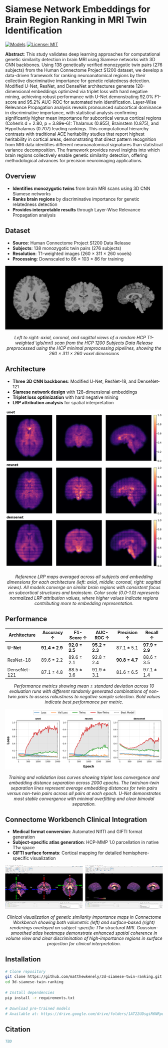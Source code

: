 # Siamese Network Embeddings for Brain Region Ranking in MRI Twin Identification

[![Models](https://img.shields.io/badge/Models-Available-blue)](https://drive.google.com/drive/folders/1AT22UDsgiR6NRpqpN0CBJRxVZWEFfX68?usp=sharing)
[![License: MIT](https://img.shields.io/badge/License-MIT-yellow.svg)](https://opensource.org/licenses/MIT)

**Abstract**: This study validates deep learning approaches for computational genetic similarity detection in brain MRI using Siamese networks with 3D CNN backbones. Using 138 genetically verified monozygotic twin pairs (276 subjects) from the Human Connectome Project S1200 dataset, we develop a data-driven framework for ranking neuroanatomical regions by their collective discriminative importance for genetic relatedness detection. Modified U-Net, ResNet, and DenseNet architectures generate 128-dimensional embeddings optimized via triplet loss with hard negative mining, achieving robust performance with U-Net demonstrating 92.0\% F1-score and 95.2\% AUC-ROC for automated twin identification. Layer-Wise Relevance Propagation analysis reveals pronounced subcortical dominance in discriminative importance, with statistical analysis confirming significantly higher mean importance for subcortical versus cortical regions (Cohen’s d = 2.80, p = 3.89e-6): Thalamus (0.955), Brainstem (0.875), and Hypothalamus (0.707) leading rankings. This computational hierarchy contrasts with traditional ACE heritability studies that report highest heritability in cortical areas, demonstrating that direct pattern recognition from MRI data identifies different neuroanatomical signatures than statistical variance decomposition. The framework provides novel insights into which brain regions collectively enable genetic similarity detection, offering methodological advances for precision neuroimaging applications.

## Overview

- **Identifies monozygotic twins** from brain MRI scans using 3D CNN Siamese networks
- **Ranks brain regions** by discriminative importance for genetic relatedness detection  
- **Provides interpretable results** through Layer-Wise Relevance Propagation analysis

## Dataset

- **Source**: Human Connectome Project S1200 Data Release
- **Subjects**: 138 monozygotic twin pairs (276 subjects)
- **Resolution**: T1-weighted images (260 × 311 × 260 voxels)
- **Processing**: Downscaled to 86 × 103 × 86 for training

![Dataset Example](assets/dataset_example.png)

<p align="center">
<i>Left to right: axial, coronal, and sagittal views of a random HCP T1-weighted \gls{mri} scan from the HCP 1200 Subjects Data Release preprocessed using the HCP minimal preprocessing pipelines, showing the 260 × 311 × 260 voxel dimensions</i>
</p>

## Architecture

- **Three 3D CNN backbones**: Modified U-Net, ResNet-18, and DenseNet-121
- **Siamese network design** with 128-dimensional embeddings
- **Triplet loss optimization** with hard negative mining
- **LRP attribution analysis** for spatial interpretation

![Average LRP](assets/averagelrp.png)

<p align="center">
<i>Reference LRP maps averaged across all subjects and embedding dimensions for each architecture (left: axial, middle: coronal, right: sagittal views). All models converge on similar brain regions with consistent focus on subcortical structures and brainstem. Color scale (0.0-1.0) represents normalized LRP attribution values, where higher values indicate regions contributing more to embedding representation.</i>
</p>


## Performance

| Architecture | Accuracy ↑ | F1-Score ↑ | AUC-ROC ↑ | Precision ↑ | Recall ↑ |
|--------------|------------|------------|-----------|-------------|----------|
| **U-Net**    | **91.4 ± 2.9** | **92.0 ± 2.5** | **95.2 ± 2.3** | 87.1 ± 5.1 | **97.9 ± 2.9** |
| ResNet-18    | 89.6 ± 2.2 | 89.6 ± 2.1 | 92.8 ± 2.4 | **90.8 ± 4.7** | 88.6 ± 3.5 |
| DenseNet-121 | 87.1 ± 4.8 | 88.5 ± 3.6 | 91.9 ± 3.1 | 81.6 ± 6.5 | 97.1 ± 1.4 |

<p align="center">
<i>Performance metrics showing mean ± standard deviation across 10 evaluation runs with different randomly generated combinations of non-twin pairs to assess robustness to negative sample selection. Bold values indicate best performance per metric.</i>
</p>

![Loss Graphs](assets/lossgraphs.png)

<p align="center">
<i>Training and validation loss curves showing triplet loss convergence and embedding distance separation across 2000 epochs. The twin/non-twin separation lines represent average embedding distances for twin pairs versus non-twin pairs across all pairs at each epoch. U-Net demonstrates most stable convergence with minimal overfitting and clear bimodal separation.</i>
</p>

## Connectome Workbench Clinical Integration

- **Medical format conversion**: Automated NIfTI and GIFTI format generation
- **Subject-specific atlas generation**: HCP-MMP 1.0 parcellation in native T1w space
- **GIFTI surface formats**: Cortical mapping for detailed hemisphere-specific visualization

![Connectome Workbench](assets/volumeandsurface.png)

<p align="center">
<i>Clinical visualization of genetic similarity importance maps in Connectome Workbench showing both volumetric (left) and surface-based (right) renderings overlayed on subject-specific T1w structural MRI. Gaussian-smoothed atlas heatmaps demonstrate enhanced spatial coherence in volume view and clear discrimination of high-importance regions in surface projection for clinical interpretation.</i>
</p>

## Installation

```bash
# Clone repository
git clone https://github.com/matthewkenely/3d-siamese-twin-ranking.git
cd 3d-siamese-twin-ranking

# Install dependencies
pip install -r requirements.txt

# Download pre-trained models
# Available at: https://drive.google.com/drive/folders/1AT22UDsgiR6NRpqpN0CBJRxVZWEFfX68?usp=sharing
```

## Citation

```bibtex
TBD
```

